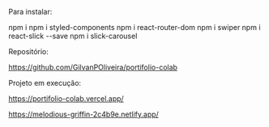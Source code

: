 Para instalar:

npm i
npm i styled-components
npm i react-router-dom
npm i swiper
npm i react-slick --save
npm i slick-carousel


Repositório:

https://github.com/GilvanPOliveira/portifolio-colab

Projeto em execução:

https://portifolio-colab.vercel.app/

https://melodious-griffin-2c4b9e.netlify.app/